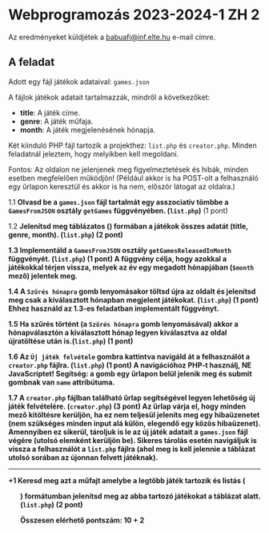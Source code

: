 # Webprogramozás 2023-2024-1 ZH 2

Az eredményeket küldjétek a babuafi@inf.elte.hu e-mail címre.

## A feladat

Adott egy fájl játékok adataival: `games.json`

A fájlok játékok adatait tartalmazzák, mindről a következőket:
- **title**: A játék címe.
- **genre**: A játék műfaja.
- **month**: A játék megjelenésének hónapja.

Két kiinduló PHP fájl tartozik a projekthez: `list.php` és `creator.php`.
Minden feladatnál jeleztem, hogy melyikben kell megoldani.

Fontos: Az oldalon ne jelenjenek meg figyelmeztetések és hibák, minden esetben megfelelően működjön!
(Például akkor is ha POST-olt a felhasználó egy űrlapon keresztül és akkor is ha nem, először látogat az oldalra.)

1.1 **Olvasd be a `games.json` fájl tartalmát egy asszociatív tömbbe a `GamesFromJSON` osztály `getGames` függvényében. (`list.php`)** (1 pont)

1.2 **Jelenítsd meg táblázatos (<table>) formában a játékok összes adatát (title, genre, month). (`list.php`)** (2 pont)

1.3 **Implementáld a `GamesFromJSON` osztály `getGamesReleasedInMonth` függvényét. (`list.php`)** (1 pont)
A függvény célja, hogy azokkal a játékokkal térjen vissza, melyek az év egy megadott hónapjában (`$month` mező) jelentek meg.

1.4 **A `Szűrés hónapra` gomb lenyomásakor töltsd újra az oldalt és jelenítsd meg csak a kiválasztott hónapban megjelent játékokat. (`list.php`)** (1 pont)
Ehhez használd az 1.3-es feladatban implementált függvényt.

1.5 **Ha szűrés történt (a `Szűrés hónapra` gomb lenyomásával) akkor a hónapválasztón a kiválasztott hónap legyen kiválasztva az oldal újratöltése után is.(`list.php`)** (1 pont)

1.6 **Az `Új játék felvétele` gombra kattintva navigáld át a felhasználót a `creator.php` fájlra. (`list.php`)** (1 pont)
A navigációhoz PHP-t használj, NE JavaScriptet!
Segítség: a gomb egy űrlapon belül jelenik meg és submit gombnak van `name` attribútuma.

1.7 **A `creator.php` fájlban található űrlap segítségével legyen lehetőség új játék felvételére. (`creator.php`)** (3 pont)
Az űrlap várja el, hogy minden mező kitöltésre kerüljön, ha ez nem teljesül jeleníts meg egy hibaüzenetet
(nem szükséges minden input alá külön, elegendő egy közös hibaüzenet).
Amennyiben ez sikerül, tároljuk is le az új játék adatait a `games.json` fájl végére (utolsó elemként kerüljön be).
Sikeres tárolás esetén navigáljuk is vissza a felhasználót a `list.php` fájlra (ahol meg is kell jelennie a táblázat utolsó sorában az újonnan felvett játéknak).

---

+1 **Keresd meg azt a műfajt amelybe a legtöbb játék tartozik és listás (<ul>) formátumban jelenítsd meg az abba tartozó játékokat a táblázat alatt. (`list.php`)** (2 pont)


Összesen elérhető pontszám: 10 + 2


